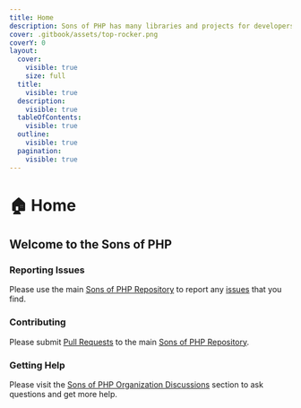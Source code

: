 ```yaml
---
title: Home
description: Sons of PHP has many libraries and projects for developers.
cover: .gitbook/assets/top-rocker.png
coverY: 0
layout:
  cover:
    visible: true
    size: full
  title:
    visible: true
  description:
    visible: true
  tableOfContents:
    visible: true
  outline:
    visible: true
  pagination:
    visible: true
---
```


# 🏠 Home

## Welcome to the Sons of PHP

### Reporting Issues

Please use the main [Sons of PHP Repository](https://github.com/SonsOfPHP/sonsofphp) to report any [issues](https://github.com/SonsOfPHP/sonsofphp/issues) that you find.

### Contributing

Please submit [Pull Requests](https://github.com/SonsOfPHP/sonsofphp/pulls) to the main [Sons of PHP Repository](https://github.com/SonsOfPHP/sonsofphp).

### Getting Help

Please visit the [Sons of PHP Organization Discussions](https://github.com/orgs/SonsOfPHP/discussions) section to ask questions and get more help.
